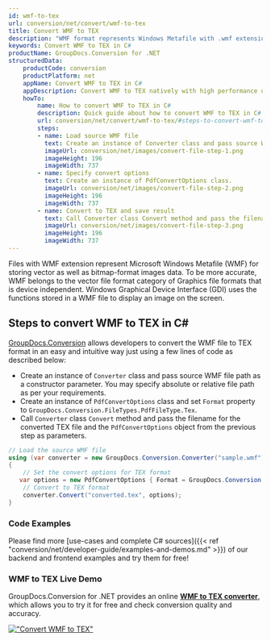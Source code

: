 ```yaml
---
id: wmf-to-tex
url: conversion/net/convert/wmf-to-tex
title: Convert WMF to TEX
description: "WMF format represents Windows Metafile with .wmf extension. Learn how to convert WMF to TEX file programmatically in C# language using GroupDocs.Conversion for .NET library."
keywords: Convert WMF to TEX in C#
productName: GroupDocs.Conversion for .NET
structuredData:
    productCode: conversion
    productPlatform: net
    appName: Convert WMF to TEX in C#
    appDescription: Convert WMF to TEX natively with high performance using C# language and server side GroupDocs.Conversion for .NET APIs, without the use of any software like Microsoft or Open Office.
    howTo:
        name: How to convert WMF to TEX in C# 
        description: Quick guide about how to convert WMF to TEX in C# with high performance and accuracy.
        url: conversion/net/convert/wmf-to-tex/#steps-to-convert-wmf-to-tex-in-c
        steps:
        - name: Load source WMF file 
          text: Create an instance of Converter class and pass source WMF file path as a constructor parameter. You may specify absolute or relative file path as per your requirements. 
          imageUrl: conversion/net/images/convert-file-step-1.png
          imageHeight: 196
          imageWidth: 737
        - name: Specify convert options 
          text: Create an instance of PdfConvertOptions class.
          imageUrl: conversion/net/images/convert-file-step-2.png
          imageHeight: 196
          imageWidth: 737
        - name: Convert to TEX and save result 
          text: Call Converter class Convert method and pass the filename for the converted HTML file and the PdfConvertOptions object from the previous step as parameters.
          imageUrl: conversion/net/images/convert-file-step-3.png
          imageHeight: 196
          imageWidth: 737
---
```


Files with WMF extension represent Microsoft Windows Metafile (WMF) for storing vector as well as bitmap-format images data. To be more accurate, WMF belongs to the vector file format category of Graphics file formats that is device independent. Windows Graphical Device Interface (GDI) uses the functions stored in a WMF file to display an image on the screen.

## Steps to convert WMF to TEX in C#

[GroupDocs.Conversion](https://products.groupdocs.com/conversion/net) allows developers to convert the WMF file to TEX format in an easy and intuitive way just using a few lines of code as described below:

* Create an instance of `Converter` class and pass source WMF file path as a constructor parameter. You may specify absolute or relative file path as per your requirements. 
* Create an instance of `PdfConvertOptions` class and set `Format` property to `GroupDocs.Conversion.FileTypes.PdfFileType.Tex`.
* Call `Converter` class `Convert` method and pass the filename for the converted TEX file and the `PdfConvertOptions` object from the previous step as parameters.

```csharp
// Load the source WMF file
using (var converter = new GroupDocs.Conversion.Converter("sample.wmf"))
{
    // Set the convert options for TEX format
   var options = new PdfConvertOptions { Format = GroupDocs.Conversion.FileTypes.PdfFileType.Tex };
    // Convert to TEX format
    converter.Convert("converted.tex", options);
}
```

### Code Examples

Please find more [use-cases and complete C# sources]({{< ref "conversion/net/developer-guide/examples-and-demos.md" >}}) of our backend and frontend examples and try them for free!

### WMF to TEX Live Demo

GroupDocs.Conversion for .NET provides an online [**WMF to TEX converter**](https://products.groupdocs.app/conversion/wmf-to-tex), which allows you to try it for free and check conversion quality and accuracy.

[!["Convert WMF to TEX"](conversion/net/images/convert-to-tex/convert-wmf-to-tex.png)](https://products.groupdocs.app/conversion/wmf-to-tex)